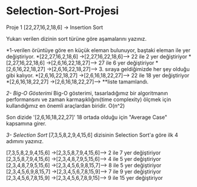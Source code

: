 # Selection-Sort-Projesi
Proje 1
[22,27,16,2,18,6] -> Insertion Sort

Yukarı verilen dizinin sort türüne göre aşamalarını yazınız.

*1-verilen örüntüye göre en küçük eleman bulunuyor, baştaki eleman ile yer değiştiriyor.
*[22,27,16,2,18,6] ->[2,27,16,22,18,6]--> 22 ile 2 yer değiştiriyor
*[2,27,16,22,18,6] ->[2,6,16,22,18,27]--> 27 ile 6 yer değiştiriyor
*[2,6,16,22,18,27] ->[2,6,16,22,18,27]--> 3. sıraya geldiğimizde her şey olduğu gibi kalıyor.
*[2,6,16,22,18,27] ->[2,6,16,18,22,27]--> 22 ile 18 yer değiştiriyor
*[2,6,16,18,22,27] ->[2,6,16,18,22,27]--> **liste tamamlandı.

*2- Big-O Gösterimi*
Big-O gösterimi, tasarladığımız bir algoritmanın performansını ve zaman karmaşıklığını(time complexity) ölçmek için kullandığımız en önemli araçlardan biridir. O(n^2)
  
  Son dizide '[2,6,16,18,22,27]' 18 ortada olduğu için "Average Case" kapsamına girer.

  *3- Selection Sort*
  [7,3,5,8,2,9,4,15,6] dizisinin Selection Sort'a göre ilk 4 adımını yazınız.

[7,3,5,8,2,9,4,15,6] ->[2,3,5,8,7,9,4,15,6]--> 2 ile 7 yer değiştiriyor
[2,3,5,8,7,9,4,15,6] ->[2,3,4,8,7,9,5,15,6]--> 4 ile 5 yer değiştiriyor
[2,3,4,8,7,9,5,15,6] ->[2,3,4,5,6,9,8,15,7]--> 8 ile 5 yer değiştiriyor
[2,3,4,5,6,9,8,15,7] ->[2,3,4,5,6,7,8,15,9]--> 7 ile 9 yer değiştiriyor
[2,3,4,5,6,7,8,15,9] ->[2,3,4,5,6,7,8,9,15]--> 9 ile 15 yer değiştiriyor
